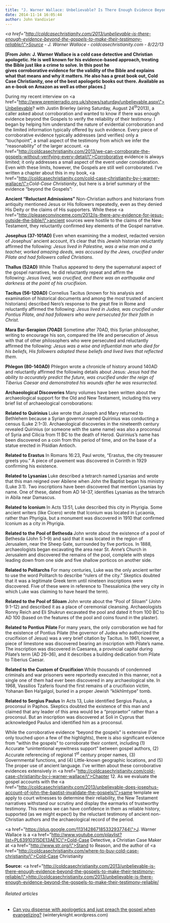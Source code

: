 ```yaml
---
title: "J. Warner Wallace: Unbelievable? Is There Enough Evidence Beyond the Gospels to Make Their Testimony Reliable?"
date: 2014-11-14 16:05:44
author: John Vandivier
---
```




<em><a href=\"http://coldcasechristianity.com/2013/unbelievable-is-there-enough-evidence-beyond-the-gospels-to-make-their-testimony-reliable/\">Source</a> - J. Warner Wallace - coldcasechristianity.com - 8/22/13</em>

<strong>[From John: J. Warner Wallace is a cold case detective and Christian apologetic. He is well known for his evidence-based approach, treating the Bible just like a crime to solve. In this post he gives corroborative evidence for the validity of the Bible and explains what that means and why it matters. He also has a great book out, Cold Case Christianity, one of the best apologetic books out there. Available as an e-book on Amazon as well as other places.]</strong>

During my recent interview on <a href=\"http://www.premierradio.org.uk/shows/saturday/unbelievable.aspx\">Unbelievable? with Justin Brierley</a> (airing Saturday, August 24<sup>th</sup>2013), a caller asked about corroboration and wanted to know if there was enough evidence beyond the Gospels to verify the reliability of their testimony. I began by helping him understand the nature of evidential corroboration and the limited information typically offered by such evidence. Every piece of corroborative evidence typically addresses (and verifies) only a “touchpoint”, a small aspect of the testimony from which we infer the “reasonability” of the larger account. <a href=\"http://coldcasechristianity.com/2013/we-can-corroborate-the-gospels-without-verifying-every-detail/\">Corroborative evidence is always limited</a>; it only addresses a small aspect of the event under consideration. Even with these limits, however, the Gospels are still well corroborated. I’ve written a chapter about this in my book, <a href=\"http://coldcasechristianity.com/cold-case-christianity-by-j-warner-wallace/\"><i>Cold-Case Christianity</i></a>, but here is a brief summary of the evidence “beyond the Gospels”:

<b>Ancient “Reluctant Admissions”</b>
Non-Christian authors and historians from antiquity mentioned Jesus or His followers repeatedly, even as they denied His Deity or the claims of His supporters. While these <a href=\"http://pleaseconvinceme.com/2012/is-there-any-evidence-for-jesus-outside-the-bible/\">ancient sources were hostile to the claims of the New Testament</a>, they reluctantly confirmed key elements of the Gospel narrative.

<b>Josephus (37-101AD)</b>
Even when examining the a modest, redacted version of Josephus’ ancient account, it’s clear that this Jewish historian reluctantly affirmed the following: <i>Jesus lived in Palestine, was a wise man and a teacher, worked amazing deeds, was accused by the Jews, crucified under Pilate and had followers called Christians</i>.

<b>Thallus (52AD)</b>
While Thallus appeared to deny the supernatural aspect of the gospel narratives, he did reluctantly repeat and affirm the following: <i>Jesus lived, was crucified, and there was an earthquake and darkness at the point of his crucifixion</i>.

<b>Tacitus (56-120AD)</b>
Cornelius Tacitus (known for his analysis and examination of historical documents and among the most trusted of ancient historians) described Nero’s response to the great fire in Rome and reluctantly affirmed the following: <i>Jesus lived in Judea, was crucified under Pontius Pilate, and had followers who were persecuted for their faith in Christ</i>.

<b>Mara Bar-Serapion (70AD)</b>
Sometime after 70AD, this Syrian philosopher, writing to encourage his son, compared the life and persecution of Jesus with that of other philosophers who were persecuted and reluctantly affirmed the following: <i>Jesus was a wise and influential man who died for his beliefs, His followers adopted these beliefs and lived lives that reflected them</i>.

<b>Phlegon (80-140AD)</b>
Phlegon wrote a chronicle of history around 140AD and reluctantly affirmed the following details about Jesus: <i>Jesus had the ability to accurately predict the future, was crucified under the reign of Tiberius Caesar and demonstrated his wounds after he was resurrected.</i>

<b>Archaeological Discoveries</b>
Many volumes have been written about the archaeological support for the Old and New Testament, including this very brief list of archaeological corroborations:

<b>Related to Quirinius
</b>Luke wrote that Joseph and Mary returned to Bethlehem because a Syrian governor named Quirinius was conducting a census (Luke 2:1–3). Archaeological discoveries in the nineteenth century revealed Quirinius (or someone with the same name) was also a proconsul of Syria and Cilicia from 11 BC to the death of Herod. Quirinius’s name has been discovered on a coin from this period of time, and on the base of a statue erected in Pisidian Antioch.

<b>Related to Erastus</b>
In Romans 16:23, Paul wrote, “Erastus, the city treasurer greets you.” A piece of pavement was discovered in Corinth in 1929 confirming his existence.

<b>Related to Lysanias
</b>Luke described a tetrarch named Lysanias and wrote that this man reigned over Abilene when John the Baptist began his ministry (Luke 3:1). Two inscriptions have been discovered that mention Lysanias by name. One of these, dated from AD 14–37, identifies Lysanias as the tetrarch in Abila near Damascus.

<b>Related to Iconium</b>
In Acts 13:51, Luke described this city in Phyrigia. Some ancient writers (like Cicero) wrote that Iconium was located in Lycaonia, rather than Phyrigia, but a monument was discovered in 1910 that confirmed Iconium as a city in Phyrigia.

<b>Related to the Pool of Bethesda
</b>John wrote about the existence of a pool of Bethesda (John 5:1–9) and said that it was located in the region of Jerusalem, near the Sheep Gate, surrounded by five porticos. In 1888, archaeologists began excavating the area near St. Anne’s Church in Jerusalem and discovered the remains of the pool, complete with steps leading down from one side and five shallow porticos on another side.

<b>Related to Politarchs</b>
For many centuries, Luke was the only ancient writer to use the word Politarch to describe “rulers of the city.” Skeptics doubted that it was a legitimate Greek term until nineteen inscriptions were discovered. Five of these were in reference to Thessalonica (the very city in which Luke was claiming to have heard the term).

<b>Related to the Pool of Siloam
</b>John wrote about the “Pool of Siloam” (John 9:1–12) and described it as a place of ceremonial cleansing. Archaeologists Ronny Reich and Eli Shukrun excavated the pool and dated it from 100 BC to AD 100 (based on the features of the pool and coins found in the plaster).

<b>Related to Pontius Pilate
</b>For many years, the only corroboration we had for the existence of Pontius Pilate (the governor of Judea who authorized the crucifixion of Jesus) was a very brief citation by Tacitus. In 1961, however, a piece of limestone was discovered bearing an inscription with Pilate’s name. The inscription was discovered in Caesarea, a provincial capital during Pilate’s term (AD 26–36), and it describes a building dedication from Pilate to Tiberius Caesar.<b></b>

<b>Related to the Custom of Crucifixion
</b>While thousands of condemned criminals and war prisoners were reportedly executed in this manner, not a single one of them had ever been discovered in any archaeological site. In 1968, Vassilios Tzaferis found the first remains of a crucifixion victim, Yohanan Ben Ha’galgol, buried in a proper Jewish “kôkhîmtype” tomb.

<b>Related to Sergius Paulus</b>
In Acts 13, Luke identified Sergius Paulus, a proconsul in Paphos. Skeptics doubted the existence of this man and claimed that any leader of this area would be a “propraetor” rather than a proconsul. But an inscription was discovered at Soli in Cyprus that acknowledged Paulus and identified him as a proconsul.

While the corroborative evidence “beyond the gospels” is extensive (I’ve only touched upon a few of the highlights), there is also significant evidence from “within the gospels” to corroborate their content, including (1) Accurate “unintentional eyewitness support” between gospel authors, (2) Accurate referencing of regional 1<sup>st</sup> century proper names, (3) Governmental functions, and (4) Little-known geographic locations, and (5) The proper use of ancient language. I’ve written about these corroborative evidences extensively in <a href=\"http://coldcasechristianity.com/cold-case-christianity-by-j-warner-wallace/\">Chapter 12</a>. As we evaluate the gospel accounts with the <a href=\"http://coldcasechristianity.com/2013/unbelievable-does-josephus-account-of-john-the-baptist-invalidate-the-gospels/\">same template we apply to court witnesses to determine their reliability</a>, the New Testament narratives withstand our scrutiny and display the earmarks of trustworthy testimony. This means we can have confidence in them as reliable history, supported (as we might expect) by the reluctant testimony of ancient non-Christian authors and the archaeological record of the period.

<a href=\"https://plus.google.com/113142867185332937744\">J. Warner Wallace</a> is a <a href=\"http://www.youtube.com/playlist?list=PL63910315DE13AE1C\">Cold-Case Detective</a>, a Christian Case Maker at <a href=\"http://www.str.org/\">Stand to Reason</a>, and the author of <a href=\"http://coldcasechristianity.com/where-to-buy-cold-case-christianity/\">Cold-Case Christianity</a>

<strong>Source:</strong> <a href=\"http://coldcasechristianity.com/2013/unbelievable-is-there-enough-evidence-beyond-the-gospels-to-make-their-testimony-reliable/\">http://coldcasechristianity.com/2013/unbelievable-is-there-enough-evidence-beyond-the-gospels-to-make-their-testimony-reliable/</a>
<h6 class=\"zemanta-related-title\" style=\"font-size:1em;\">Related articles</h6>
<ul class=\"zemanta-article-ul\">
	<li class=\"zemanta-article-ul-li\"><a href=\"http://winteryknight.wordpress.com/2013/08/11/can-you-dispense-with-apologetics-and-just-preach-the-gospel-when-evangelizing/\" target=\"_blank\">Can you dispense with apologetics and just preach the gospel when evangelizing?</a> (winteryknight.wordpress.com)</li>
</ul>